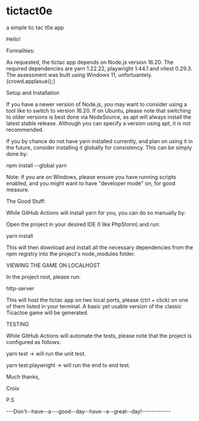 # tictact0e
a simple tic tac t0e app

Hello!

Formalities:

As requested, the tictac app depends on Node.js version 16.20. The required dependencies are yarn 1.22.22, playwright 1.44.1 and vitest 0.29.3.
The assessment was built using Windows 11, unfortuantely. {crowd.applasue();}

Setup and Installation

If you have a newer version of Node.js, you may want to consider using a tool like <nvm> to switch to version 16.20.
If on Ubuntu, please note that switching to older versions is best done via NodeSource, as apt will always install the latest stable release.
Although you can specify a version using apt, it is not recommended.

If you by chance do not have yarn installed currently, and plan on using it in the future, consider installing it globally for consistency.
This can be simply done by:

npm install --global yarn

Note: if you are on Windows, please ensure you have running scripts enabled, and you might want to have "developer mode" on, for good measure.

The Good Stuff:

While GitHub Actions will install yarn for you, you can do so manually by:

Open the project in your desired IDE (I like PhpStorm) and run:

yarn install

This will then download and install all the necessary dependencies from the npm registry into the project's node_modules folder.

VIEWING THE GAME ON LOCALHOST

In the project root, please run:

http-server

This will host the tictac app on two local ports, please (ctrl + click) on one of them listed in your terminal.
A basic yet usable version of the classic Ticactoe game will be generated.

TESTING

While GitHub Actions will automate the tests, please note that the project is configured as follows:

yarn test -> will run the unit test.

yarn test:playwright -> will run the end to end test.

Much thanks,

Croix


P.S



---Don't--have--a---good--day--have--a--great--day!------------
